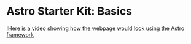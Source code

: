 # Astro Starter Kit: Basics
[!Here is a video showing how the webpage would look using the Astro framework]((https://youtu.be/MvRERB9aqOE))
